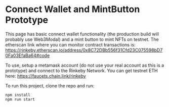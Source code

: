# Connect Wallet and MintButton Prototype

This page has basic connect wallet functionality (the production build will probably use Web3Modal) and a mint button to mint NFTs on testnet. The etherscan link where you can monitor contract transactions is: https://rinkeby.etherscan.io/address/0x8C72DBb556f31Cfd23C075598bD70Fa03EfaBa64#code

To use, setup a metamask account (do not use your real account as this is a prototype) and connect to the Rinkeby Network.
You can get testnet ETH here: https://faucets.chain.link/rinkeby

To run this project, clone the repo and run:

```shell
npm install
npm run start
```
